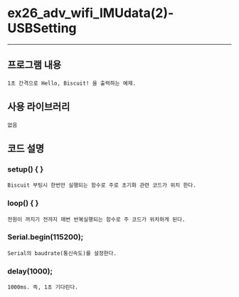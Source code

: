 # ex26_adv_wifi_IMUdata(2)-USBSetting
* * * 
## 프로그램 내용
    1초 간격으로 Hello, Biscuit! 을 출력하는 예제.

## 사용 라이브러리
    없음

## 코드 설명
### setup() { }
    Biscuit 부팅시 한번만 실행되는 함수로 주로 초기화 관련 코드가 위치 한다.
### loop() { }
    전원이 꺼지기 전까지 매번 반복실행되는 함수로 주 코드가 위치하게 된다.
### Serial.begin(115200);
    Serial의 baudrate(통신속도)를 설정한다.
### delay(1000);
    1000ms. 즉, 1초 기다린다.

